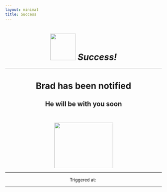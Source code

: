 ```yaml
---
layout: minimal
title: Success
---
```

<h1 style="text-align: center;"><img style="font-size: 14px;" src="https://github.com/b-kennedy0/b-kennedy0.github.io/blob/master/img/greentick.png?raw=true" alt="" width="82" height="86" />&nbsp;<em>Success!</em></h1>
<hr />
<h1 style="text-align: center;">Brad has been notified</h1>
<h2 style="text-align: center;">He will be with you soon</h2>
<p>&nbsp;</p>
<p><img style="display: block; margin-left: auto; margin-right: auto;" src="https://raw.githubusercontent.com/b-kennedy0/b-kennedy0.github.io/master/img/animate-walk.gif" alt="" width="189" height="147" /></p>
<hr />
<p style="text-align: center;">Triggered at:&nbsp;<span id="datetime"></span></p>
<script>
var dt = new Date();
document.getElementById("datetime").innerHTML = dt.toLocaleTimeString();
</script>

---
